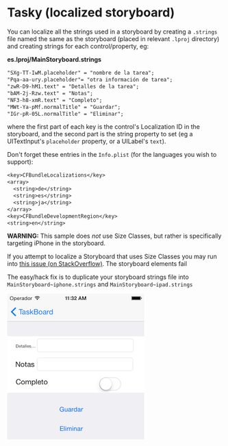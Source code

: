 Tasky (localized storyboard)
============================

You can localize all the strings used in a storyboard by creating a `.strings`
file named the same as the storyboard (placed in relevant `.lproj` directory)
and creating strings for each control/property, eg:

**es.lproj/MainStoryboard.strings**

```
"SXg-TT-IwM.placeholder" = "nombre de la tarea";
"Pqa-aa-ury.placeholder"= "﻿otra información de tarea";
"zwR-D9-hM1.text" = "Detalles de la tarea";
"bAM-2j-Rzw.text" = "Notas";
"NF3-h8-xmR.text" = "Completo";
"MWt-Ya-pMf.normalTitle" = "Guardar";
"IGr-pR-05L.normalTitle" = "Eliminar";
```

where the first part of each key is the control's Localization ID in the storyboard,
and the second part is the string property to set (eg a UITextInput's `placeholder`
property, or a UILabel's `text`).

Don't forget these entries in the `Info.plist` (for the languages you wish to support):

```
<key>CFBundleLocalizations</key>
<array>
  <string>de</string>
  <string>es</string>
  <string>ja</string>
</array>
<key>CFBundleDevelopmentRegion</key>
<string>en</string>
```

**WARNING:** This sample does *not* use Size Classes, but rather is specifically
targeting iPhone in the storyboard.

If you attempt to localize a Storyboard that uses Size Classes you may
run into [this issue (on StackOverflow)](http://stackoverflow.com/questions/24989208/xcode-6-does-not-localize-interface-builder).
The storyboard elements fail

The easy/hack fix is to duplicate your storyboard strings file into
`MainStoryboard~iphone.strings` and `MainStoryboard~ipad.strings`

![](Screenshots/es-sml.png)

